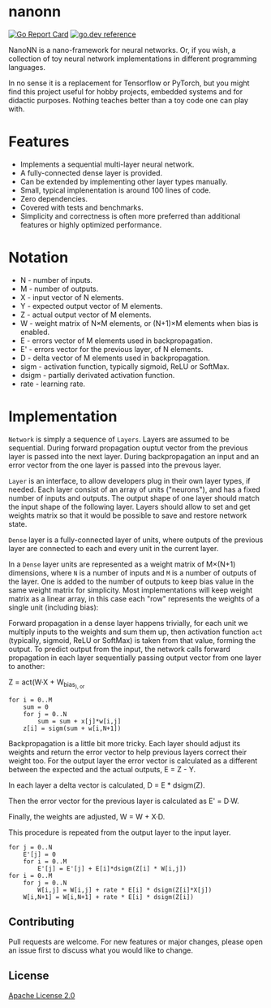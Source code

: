 # nanonn

[![Go Report Card](https://goreportcard.com/badge/github.com/zserge/nanonn)](https://goreportcard.com/report/github.com/zserge/nanonn)
[![go.dev reference](https://img.shields.io/badge/go.dev-reference-007d9c?logo=go&logoColor=white&style=flat-square)](https://pkg.go.dev/github.com/zserge/nanonna/go)

NanoNN is a nano-framework for neural networks. Or, if you wish, a collection of toy neural network implementations in different programming languages.

In no sense it is a replacement for Tensorflow or PyTorch, but you might find this project useful for hobby projects, embedded systems and for didactic purposes. Nothing teaches better than a toy code one can play with.

# Features

* Implements a sequential multi-layer neural network.
* A fully-connected dense layer is provided.
* Can be extended by implementing other layer types manually.
* Small, typical implenentation is around 100 lines of code.
* Zero dependencies.
* Covered with tests and benchmarks.
* Simplicity and correctness is often more preferred than additional features or highly optimized performance.

# Notation

* N - number of inputs.
* M - number of outputs.
* X - input vector of N elements.
* Y - expected output vector of M elements.
* Z - actual output vector of M elements.
* W - weight matrix of N×M elements, or (N+1)×M elements when bias is enabled.
* E - errors vector of M elements used in backpropagation.
* E' - errors vector for the previous layer, of N elements.
* D - delta vector of M elements used in backpropagation.
* sigm - activation function, typically sigmoid, ReLU or SoftMax.
* dsigm - partially derivated activation function.
* rate - learning rate.

# Implementation

`Network` is simply a sequence of `Layers`. Layers are assumed to be sequential. During forward propagation ouptut vector from the previous layer is passed into the next layer. During backpropagation an input and an error vector from the one layer is passed into the prevous layer.

`Layer` is an interface, to allow developers plug in their own layer types, if needed. Each layer consist of an array of units ("neurons"), and has a fixed number of inputs and outputs. The output shape of one layer should match the input shape of the following layer. Layers should allow to set and get weights matrix so that it would be possible to save and restore network state.

`Dense` layer is a fully-connected layer of units, where outputs of the previous layer are connected to each and every unit in the current layer.

In a `Dense` layer units are represented as a weight matrix of M×(N+1) dimensions, where `N` is a number of inputs and `M` is a number of outputs of the layer. One is added to the number of outputs to keep bias value in the same weight matrix for simplicity. Most implementations will keep weight matrix as a linear array, in this case each "row" represents the weights of a single unit (including bias):

Forward propagation in a dense layer happens trivially, for each unit we multiply inputs to the weights and sum them up, then activation function `act` (typically, sigmoid, ReLU or SoftMax) is taken from that value, forming the output. To predict output from the input, the network calls forward propagation in each layer sequentially passing output vector from one layer to another:

Z = act(W·X + W<sub>bias<sub>), or

```
for i = 0..M
	sum = 0
	for j = 0..N
		sum = sum + x[j]*w[i,j]
	z[i] = sigm(sum + w[i,N+1])
```

Backpropagation is a little bit more tricky. Each layer should adjust its weights and return the error vector to help previous layers correct their weight too. For the output layer the error vector is calculated as a different between the expected and the actual outputs, E = Z - Y.

In each layer a delta vector is calculated, D = E * dsigm(Z).

Then the error vector for the previous layer is calculated as E' = D·W.

Finally, the weights are adjusted, W = W + X·D.

This procedure is repeated from the output layer to the input layer.

```
for j = 0..N
	E'[j] = 0
	for i = 0..M
		E'[j] = E'[j] + E[i]*dsigm(Z[i] * W[i,j])
for i = 0..M
	for j = 0..N
		W[i,j] = W[i,j] + rate * E[i] * dsigm(Z[i]*X[j])
	W[i,N+1] = W[i,N+1] + rate * E[i] * dsigm(Z[i])
```

## Contributing

Pull requests are welcome. For new features or major changes, please open an issue first to discuss what you would like to change.

## License

[Apache License 2.0](https://choosealicense.com/licenses/apache-2.0/)
